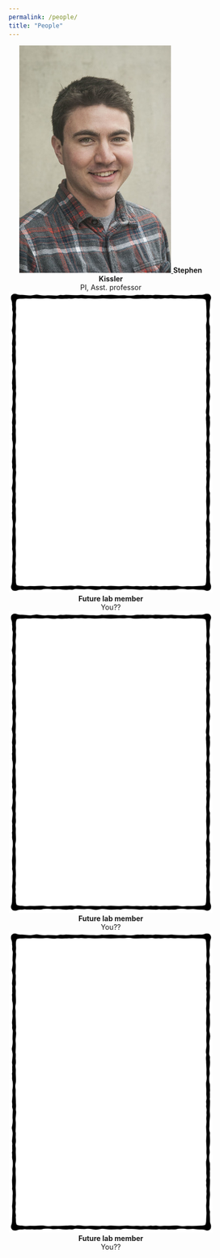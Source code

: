 ```yaml
---
permalink: /people/
title: "People"
---
```


<head>
<meta name="viewport" content="width=device-width, initial-scale=1">
<style>
* {box-sizing: border-box;}

.rowcontainer {
	position:  relative;
	width:  100%;
}

.imgcontainer {
	display: inline-block;
  	position: relative;
  	width: 24%;
}

.image {
  display: block;
  width: 100%;
  height: auto;
  padding: 2px;
  border-radius: 0%;
}

.overlay {
  position: absolute; 
  bottom: 0; 
  background: rgb(0, 0, 0);
  background: rgba(0, 0, 0, 0.5); /* Black see-through */
  color: #f1f1f1; 
  width: 100%;
  transition: .5s ease;
  opacity:0;
  color: white;
  font-size: 14px;
  padding: 14px;
  text-align: center;
}

.imgcontainer:hover .overlay {
  opacity: 1;
}
</style>
</head>


<center>
<div class="rowcontainer">
	<div class="imgcontainer">
		<a href="/people/StephenKissler/"><img src="/assets/images/headshot2.jpeg" class="image">
		<!-- <div class="overlay">Stephen Kissler</div> --></a>
		<b>Stephen Kissler</b><br>PI, Asst. professor<br>
	</div>
	<div class="imgcontainer">
		<a href="/people/"><img src="/assets/images/frame.png" class="image">
		<!-- <div class="overlay">Next lab member (you??)</div> --></a>
		<b>Future lab member</b><br>You??
	</div>
	<div class="imgcontainer">
		<a href="/people/"><img src="/assets/images/frame.png" class="image">
		<!-- <div class="overlay">Next lab member (you??)</div> --></a>
		<b>Future lab member</b><br>You??
	</div>
	<div class="imgcontainer">
		<a href="/people/"><img src="/assets/images/frame.png" class="image">
		<!-- <div class="overlay">Next lab member (you??)</div> --></a>
		<b>Future lab member</b><br>You??
</div>	